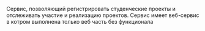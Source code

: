 Сервис, позволяющий регистрировать студенческие проекты и отслеживать участие и реализацию проектов. Сервис имеет  веб-сервис в котром выполнена только веб часть без функционала 
